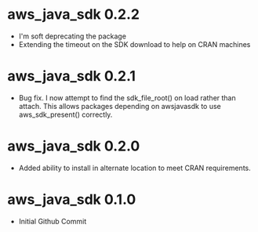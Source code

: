 # aws_java_sdk 0.2.2

* I'm soft deprecating the package
* Extending the timeout on the SDK download to help on CRAN machines

# aws_java_sdk 0.2.1

* Bug fix.  I now attempt to find the sdk_file_root() on load rather than attach.  This allows packages depending on awsjavasdk to use aws_sdk_present() correctly.

# aws_java_sdk 0.2.0

* Added ability to install in alternate location to meet CRAN requirements.

# aws_java_sdk 0.1.0

* Initial Github Commit